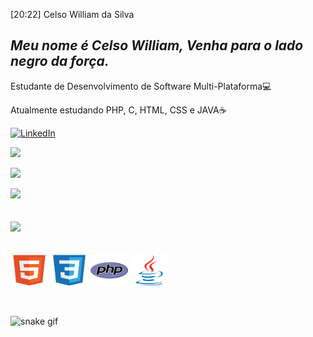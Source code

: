[20:22] Celso William da Silva 

<h2><strong><em> Meu nome é Celso William, Venha para o lado negro da força.</em></strong></h2>

 

Estudante de Desenvolvimento de Software Multi-Plataforma💻

 

Atualmente estudando PHP, C, HTML, CSS e JAVA☕

  [![LinkedIn](https://img.shields.io/badge/LinkedIn-%232C86C6.svg?&style=for-the-badge&logo=LinkedIn&logoColor=white)](https://www.linkedin.com/in/celso-william-da-silva-51a660184/)

<a href = "mailto:swilliam956@gmail.com"><img src="https://img.shields.io/badge/-Gmail-%23333?style=for-the-badge&logo=gmail&logoColor=white" target="_blank"></a>

<a href="https://instagram.com/celso_william" target="_blank"><img src="https://img.shields.io/badge/-Instagram-%23E4405F?style=for-the-badge&logo=instagram&logoColor=white" target="_blank"></a>

<div>

  <img  height="200em" src="https://github-readme-stats.vercel.app/api?username=cwilliam956&show_icons=true&theme=dracula"/>

<br>

  <br>
  <br>

  <img  height="200em" src="https://github-readme-stats.vercel.app/api/top-langs/?username=cwilliam956&layout=compact&langs_count=16&theme=dracula"/>


</div>

<br>

<div style="display: inline_block"><br>
  



  <img align="center" alt="cwilliam956-HTML" height="50" width="60" src="https://raw.githubusercontent.com/devicons/devicon/master/icons/html5/html5-original.svg">

  <img align="center" alt="cwilliam956-CSS" height="50" width="60" src="https://raw.githubusercontent.com/devicons/devicon/master/icons/css3/css3-original.svg">

   <img align="center" alt="cwilliam956-CSS" height="50" width="60" src="https://raw.githubusercontent.com/devicons/devicon/master/icons/php/php-original.svg">

  <img align="center" alt="cwilliam956-JAVA" height="50" width="60" src="https://raw.githubusercontent.com/devicons/devicon/master/icons/java/java-original.svg">

 </h2>
</div><br><br>

![snake gif](https://github.com/cwilliam956/cwilliam956/blob/output/github-contribution-grid-snake.svg)
